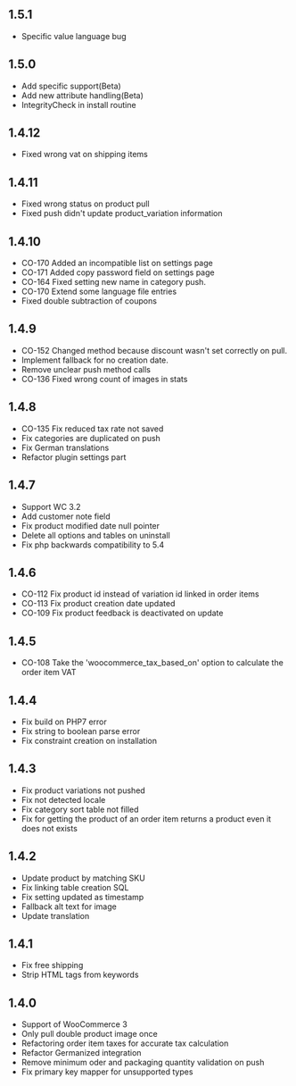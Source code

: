 1.5.1
-----
- Specific value language bug

1.5.0
-----
- Add specific support(Beta)
- Add new attribute handling(Beta)
- IntegrityCheck in install routine

1.4.12
-----
- Fixed wrong vat on shipping items

1.4.11
-----
- Fixed wrong status on product pull
- Fixed push didn't update product_variation information

1.4.10
-----
- CO-170 Added an incompatible list on settings page
- CO-171 Added copy password field on settings page
- CO-164 Fixed setting new name in category push.
- CO-170 Extend some language file entries
- Fixed double subtraction of coupons

1.4.9
-----
- CO-152 Changed method because discount wasn't set correctly on pull.
- Implement fallback for no creation date.
- Remove unclear push method calls
- CO-136 Fixed wrong count of images in stats

1.4.8
-----
- CO-135 Fix reduced tax rate not saved
- Fix categories are duplicated on push
- Fix German translations
- Refactor plugin settings part

1.4.7
-----
- Support WC 3.2
- Add customer note field
- Fix product modified date null pointer
- Delete all options and tables on uninstall
- Fix php backwards compatibility to 5.4

1.4.6
-----
- CO-112 Fix product id instead of variation id linked in order items
- CO-113 Fix product creation date updated
- CO-109 Fix product feedback is deactivated on update

1.4.5
-----
- CO-108 Take the 'woocommerce_tax_based_on' option to calculate the order item VAT

1.4.4
-----
- Fix build on PHP7 error
- Fix string to boolean parse error
- Fix constraint creation on installation

1.4.3
-----
- Fix product variations not pushed
- Fix not detected locale
- Fix category sort table not filled
- Fix for getting the product of an order item returns a product even it does not exists

1.4.2
-----
- Update product by matching SKU
- Fix linking table creation SQL
- Fix setting updated as timestamp 
- Fallback alt text for image
- Update translation

1.4.1
-----
- Fix free shipping
- Strip HTML tags from keywords

1.4.0
-----
- Support of WooCommerce 3
- Only pull double product image once
- Refactoring order item taxes for accurate tax calculation
- Refactor Germanized integration
- Remove minimum oder and packaging quantity validation on push
- Fix primary key mapper for unsupported types